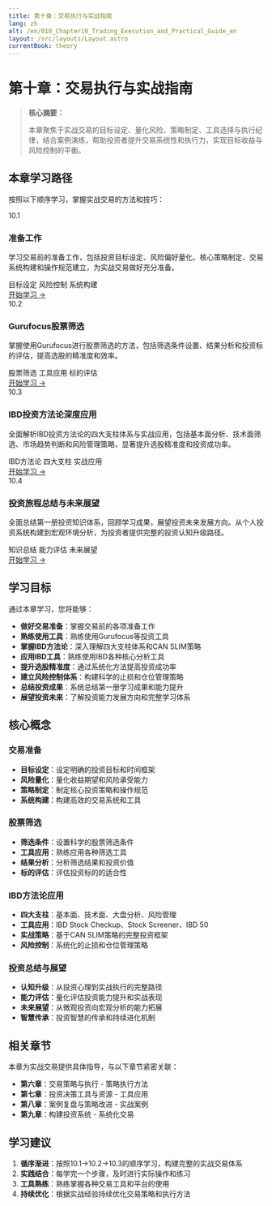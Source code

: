 ```yaml
---
title: 第十章：交易执行与实战指南
lang: zh
alt: /en/010_Chapter10_Trading_Execution_and_Practical_Guide_en
layout: /src/layouts/Layout.astro
currentBook: theory
---
```

# 第十章：交易执行与实战指南

> **核心摘要：**
> 
> 本章聚焦于实战交易的目标设定、量化风险、策略制定、工具选择与执行纪律，结合案例演练，帮助投资者提升交易系统性和执行力，实现目标收益与风险控制的平衡。

## 本章学习路径

按照以下顺序学习，掌握实战交易的方法和技巧：

<div class="chapters-grid">
  <div class="chapter-card">
    <div class="chapter-header">
      <span class="chapter-number">10.1</span>
      <h3>准备工作</h3>
    </div>
    <p>学习交易前的准备工作，包括投资目标设定、风险偏好量化、核心策略制定、交易系统构建和操作规范建立，为实战交易做好充分准备。</p>
    <div class="chapter-features">
      <span class="feature-tag">目标设定</span>
      <span class="feature-tag">风险控制</span>
      <span class="feature-tag">系统构建</span>
    </div>
    <a href="/book1/010_Chapter10/10.1_Preparation_CN" class="chapter-link">开始学习 →</a>
  </div>

  <div class="chapter-card">
    <div class="chapter-header">
      <span class="chapter-number">10.2</span>
      <h3>Gurufocus股票筛选</h3>
    </div>
    <p>掌握使用Gurufocus进行股票筛选的方法，包括筛选条件设置、结果分析和投资标的评估，提高选股的精准度和效率。</p>
    <div class="chapter-features">
      <span class="feature-tag">股票筛选</span>
      <span class="feature-tag">工具应用</span>
      <span class="feature-tag">标的评估</span>
    </div>
    <a href="/book1/010_Chapter10/10.2_Gurufocus_Screening_CN" class="chapter-link">开始学习 →</a>
  </div>

  <div class="chapter-card">
    <div class="chapter-header">
      <span class="chapter-number">10.3</span>
      <h3>IBD投资方法论深度应用</h3>
    </div>
    <p>全面解析IBD投资方法论的四大支柱体系与实战应用，包括基本面分析、技术面筛选、市场趋势判断和风险管理策略，显著提升选股精准度和投资成功率。</p>
    <div class="chapter-features">
      <span class="feature-tag">IBD方法论</span>
      <span class="feature-tag">四大支柱</span>
      <span class="feature-tag">实战应用</span>
    </div>
    <a href="/book1/010_Chapter10/10.3_Trading_Execution_CN" class="chapter-link">开始学习 →</a>
  </div>

  <div class="chapter-card">
    <div class="chapter-header">
      <span class="chapter-number">10.4</span>
      <h3>投资旅程总结与未来展望</h3>
    </div>
    <p>全面总结第一册投资知识体系，回顾学习成果，展望投资未来发展方向。从个人投资系统构建到宏观环境分析，为投资者提供完整的投资认知升级路径。</p>
    <div class="chapter-features">
      <span class="feature-tag">知识总结</span>
      <span class="feature-tag">能力评估</span>
      <span class="feature-tag">未来展望</span>
    </div>
    <a href="/book1/010_Chapter10/10.4_Investment_Journey_Summary_and_Future_Outlook_CN" class="chapter-link">开始学习 →</a>
  </div>
</div>

## 学习目标

通过本章学习，您将能够：

- **做好交易准备**：掌握交易前的各项准备工作
- **熟练使用工具**：熟练使用Gurufocus等投资工具
- **掌握IBD方法论**：深入理解四大支柱体系和CAN SLIM策略
- **应用IBD工具**：熟练使用IBD各种核心分析工具
- **提升选股精准度**：通过系统化方法提高投资成功率
- **建立风险控制体系**：构建科学的止损和仓位管理策略
- **总结投资成果**：系统总结第一册学习成果和能力提升
- **展望投资未来**：了解投资能力发展方向和完整学习体系

## 核心概念

### 交易准备
- **目标设定**：设定明确的投资目标和时间框架
- **风险量化**：量化收益期望和风险承受能力
- **策略制定**：制定核心投资策略和操作规范
- **系统构建**：构建高效的交易系统和工具

### 股票筛选
- **筛选条件**：设置科学的股票筛选条件
- **工具应用**：熟练应用各种筛选工具
- **结果分析**：分析筛选结果和投资价值
- **标的评估**：评估投资标的的适合性

### IBD方法论应用
- **四大支柱**：基本面、技术面、大盘分析、风险管理
- **工具应用**：IBD Stock Checkup、Stock Screener、IBD 50
- **实战策略**：基于CAN SLIM策略的完整投资框架
- **风险控制**：系统化的止损和仓位管理策略

### 投资总结与展望
- **认知升级**：从投资心理到实战执行的完整路径
- **能力评估**：量化评估投资能力提升和实战表现
- **未来展望**：从微观投资向宏观分析的能力拓展
- **智慧传承**：投资智慧的传承和持续进化机制

## 相关章节

本章为实战交易提供具体指导，与以下章节紧密关联：

- **第六章**：交易策略与执行 - 策略执行方法
- **第七章**：投资决策工具与资源 - 工具应用
- **第八章**：案例复盘与策略改进 - 实战案例
- **第九章**：构建投资系统 - 系统化交易

## 学习建议

1. **循序渐进**：按照10.1→10.2→10.3的顺序学习，构建完整的实战交易体系
2. **实践结合**：每学完一个步骤，及时进行实际操作和练习
3. **工具熟练**：熟练掌握各种交易工具和平台的使用
4. **持续优化**：根据实战经验持续优化交易策略和执行方法
